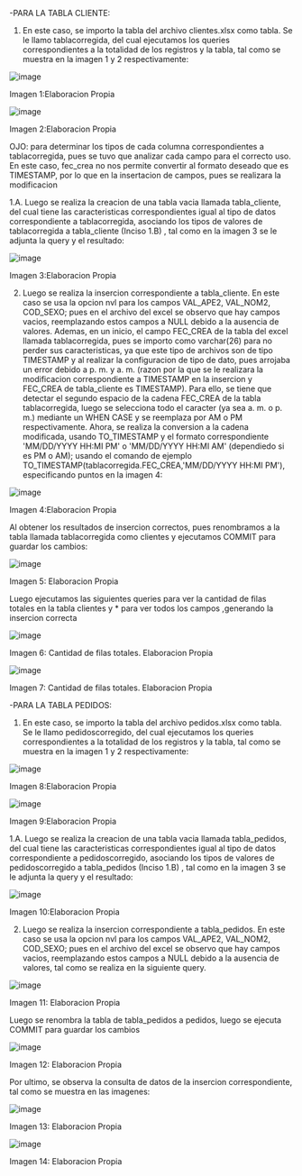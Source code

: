 -PARA LA TABLA CLIENTE:
1. En este caso, se importo la tabla del archivo clientes.xlsx como tabla. Se le llamo tablacorregida, del cual
ejecutamos los queries correspondientes a la totalidad de los registros y la tabla, tal como se muestra en la
imagen 1 y 2 respectivamente:

![image](https://github.com/user-attachments/assets/1e6e6325-1622-4cd7-8915-fcb809af938e)

Imagen 1:Elaboracion Propia

![image](https://github.com/user-attachments/assets/f51b3968-09b9-4276-9d82-51767e334978)

Imagen 2:Elaboracion Propia

OJO: para determinar los tipos de cada columna correspondientes a tablacorregida, pues se tuvo que analizar cada 
campo para el correcto uso. En este caso, fec_crea no nos permite convertir al formato deseado que es TIMESTAMP, 
por lo que en la insertacion de campos, pues se realizara la modificacion

1.A. Luego se realiza la creacion de una tabla vacia llamada tabla_cliente, del cual tiene las caracteristicas 
correspondientes igual al tipo de datos correspondiente a tablacorregida, asociando los tipos de valores de tablacorregida 
a tabla_cliente (Inciso 1.B) , tal como en la imagen 3 se le adjunta la query y el resultado: 

![image](https://github.com/user-attachments/assets/1f8240a0-ab25-460a-a2fc-a434deb5710a)

Imagen 3:Elaboracion Propia

2. Luego se realiza la insercion correspondiente a tabla_cliente. En este caso se usa la opcion nvl para los campos VAL_APE2,
VAL_NOM2, COD_SEXO; pues en el archivo del excel se observo que hay campos vacios, reemplazando estos campos a NULL debido
a la ausencia de valores. Ademas, en un inicio, el campo FEC_CREA de la tabla del excel llamada tablacorregida, pues se importo
como varchar(26) para no perder sus caracteristicas, ya que este tipo de archivos son de tipo TIMESTAMP y al realizar la configuracion
de tipo de dato, pues arrojaba un error debido a p. m. y a. m. (razon por la que se le realizara la modificacion correspondiente a TIMESTAMP
en la insercion y FEC_CREA de tabla_cliente es TIMESTAMP). Para ello, se tiene que detectar el segundo espacio de la cadena FEC_CREA de la tabla
tablacorregida, luego se selecciona todo el caracter (ya sea a. m. o p. m.) mediante un WHEN CASE y se reemplaza por AM o PM respectivamente.
Ahora, se realiza la conversion a la cadena modificada, usando TO_TIMESTAMP y el formato correspondiente 'MM/DD/YYYY HH:MI PM' o 'MM/DD/YYYY HH:MI AM'
(dependiedo si es PM o AM); usando el comando de ejemplo TO_TIMESTAMP(tablacorregida.FEC_CREA,'MM/DD/YYYY HH:MI PM'), especificando puntos en la imagen 4:

![image](https://github.com/user-attachments/assets/5fcf04c0-cabc-4f14-bbfe-933bdf4b4574)

Imagen 4:Elaboracion Propia

Al obtener los resultados de insercion correctos, pues renombramos a la tabla llamada tablacorregida como clientes y ejecutamos COMMIT para guardar los cambios:

![image](https://github.com/user-attachments/assets/214c0243-4841-4d26-94ae-0dbfdf1c1a41)

Imagen 5: Elaboracion Propia

Luego ejecutamos las siguientes queries para ver la cantidad de filas totales en la tabla clientes y * para ver todos los campos ,generando la insercion correcta

![image](https://github.com/user-attachments/assets/da54043f-9986-4726-8b00-3121d9a5a06c)

Imagen 6: Cantidad de filas totales. Elaboracion Propia

![image](https://github.com/user-attachments/assets/bbb72c02-3cd7-41af-9b75-cae5c6a651ed)

Imagen 7: Cantidad de filas totales. Elaboracion Propia

-PARA LA TABLA PEDIDOS:

1. En este caso, se importo la tabla del archivo pedidos.xlsx como tabla. Se le llamo pedidoscorregido, del cual
ejecutamos los queries correspondientes a la totalidad de los registros y la tabla, tal como se muestra en la
imagen 1 y 2 respectivamente:

![image](https://github.com/user-attachments/assets/dca5eab0-59c6-461b-8a22-5d8d566d2975)

Imagen 8:Elaboracion Propia

![image](https://github.com/user-attachments/assets/3ddac9e3-ba08-4697-970c-edff6a79dc24)

Imagen 9:Elaboracion Propia

1.A. Luego se realiza la creacion de una tabla vacia llamada tabla_pedidos, del cual tiene las caracteristicas 
correspondientes igual al tipo de datos correspondiente a pedidoscorregido, asociando los tipos de valores de pedidoscorregido 
a tabla_pedidos (Inciso 1.B) , tal como en la imagen 3 se le adjunta la query y el resultado: 

![image](https://github.com/user-attachments/assets/98e7eef7-5f2a-4489-8a8a-16556a3c8915)

Imagen 10:Elaboracion Propia

2. Luego se realiza la insercion correspondiente a tabla_pedidos. En este caso se usa la opcion nvl para los campos VAL_APE2,
VAL_NOM2, COD_SEXO; pues en el archivo del excel se observo que hay campos vacios, reemplazando estos campos a NULL debido
a la ausencia de valores, tal como se realiza en la siguiente query.

![image](https://github.com/user-attachments/assets/14e08ede-9eaa-4150-9cff-06d22a0dc0a5)

Imagen 11: Elaboracion Propia

Luego se renombra la tabla de tabla_pedidos a pedidos, luego se ejecuta COMMIT para guardar los cambios

![image](https://github.com/user-attachments/assets/a8ea993b-6dde-4c6a-9fee-7954d4d8130a)

Imagen 12: Elaboracion Propia

Por ultimo, se observa la consulta de datos de la insercion correspondiente, tal como se muestra en las imagenes: 

![image](https://github.com/user-attachments/assets/d2931b1c-8b41-4f42-81f9-f68b86dcf31e)

Imagen 13: Elaboracion Propia

![image](https://github.com/user-attachments/assets/e13e11a1-2baa-47c1-8e88-b61f5fcef12d)

Imagen 14: Elaboracion Propia


